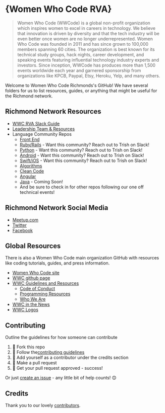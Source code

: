 # {Women Who Code RVA}

>Women Who Code (WWCode) is a global non-profit organization which inspires women to excel in careers in technology. We believe that innovation is driven by diversity and that the tech industry will be even better once women are no longer underrepresented. Women Who Code was founded in 2011 and has since grown to 100,000 members spanning 60 cities. The organization is best known for its technical study groups, hack nights, career development, and speaking events featuring influential technology industry experts and investors. Since inception, WWCode has produces more than 1,500 events worldwide each year and garnered sponsorship from organizations like KPCB, Paypal, Etsy, Heroku, Yelp, and many others.

Welcome to Women Who Code Richmonds's GitHub!  We have several folders for us to list resources, guides, or anything that might be useful for the Richmond network.

## Richmond Network Resources

* [WWC RVA Slack Guide](slack_guide.md)
* [Leadership Team & Resources](leadership-resources)
* Language Community Repos
  * [Front End](https://github.com/womenwhocoderichmond/front-end-community)
  * [Ruby/Rails](https://github.com/womenwhocoderichmond) - Want this community? Reach out to Trish on Slack!
  * [Python](https://github.com/womenwhocoderichmond) - Want this community? Reach out to Trish on Slack!
  * [Android](https://github.com/womenwhocoderichmond/android-development-community) - Want this community? Reach out to Trish on Slack!
  * [Swift/iOS](https://github.com/womenwhocoderichmond/ios-development-community) - Want this community? Reach out to Trish on Slack!
  * [Algorithms](https://github.com/womenwhocoderichmond/algorithms-community)
  * [Clean Code](https://github.com/womenwhocoderichmond/clean-code-community)
  * [Angular](https://github.com/womenwhocoderichmond/angular-community)
  * [Java](https://github.com/womenwhocoderichmond) - Coming Soon!
  * And be sure to check in for other repos following our one off technical events! 

## Richmond Network Social Media
* [Meetup.com](https://meetup.com/Women-Who-Code-Richmond)
* [Twitter](https://twitter.com/WWCodeRichmond)
* [Facebook](https://www.facebook.com/WWCodeRichmond/)


## Global Resources
There is also a Women Who Code main organization GitHub with resources like coding tutorials, guides, and press information.

* [Women Who Code site](https://www.womenwhocode.com/)  
* [WWC github page](https://github.com/WomenWhoCode)  
* [WWC Guidelines and Resources](https://github.com/WomenWhoCode/guidelines-resources)  
	* [Code of Conduct](https://github.com/WomenWhoCode/guidelines-resources/blob/master/code_of_conduct.md)
	* [Programming Resources](https://github.com/WomenWhoCode/guidelines-resources/blob/master/learn_to_program.md)
	* [Who We Are](https://github.com/WomenWhoCode/guidelines-resources/blob/master/who_we_are.md) 
* [WWC in the News](https://github.com/WomenWhoCode/WWCodeInTheNews)
* [WWC Logos](https://github.com/WomenWhoCode/WWC-Assets/tree/master/logos)


## Contributing

Outline the guidelines for how someone can contribute

1. 🍴 Fork this repo  
2. 🔨 Follow the[contributing guidelines](CONTRIBUTING.md) 
3. 👥 Add yourself as a contributor under the credits section
4. 🔧 Make a pull request
5. 🎉 Get your pull request approved - success!

Or just [create an issue](https://github.com/womenwhocoderichmond/chapter-organization/issues) - any little bit of help counts! 😊

## Credits 

Thank you to our lovely [contributors](https://github.com/womenwhocoderichmond/chapter-organization/graphs/contributors).

